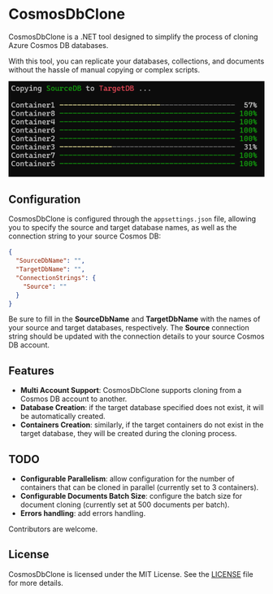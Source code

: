 # CosmosDbClone

CosmosDbClone is a .NET tool designed to simplify the process of cloning Azure Cosmos DB databases.

With this tool, you can replicate your databases, collections, and documents without the hassle of manual copying or complex scripts.

<p align="center">
  <img src="/screenshot.png" alt="screenshot">
</p>

## Configuration

CosmosDbClone is configured through the `appsettings.json` file, allowing you to specify the source and target database names, as well as the connection string to your source Cosmos DB:

```json
{
  "SourceDbName": "",
  "TargetDbName": "",
  "ConnectionStrings": {
    "Source": ""
  }
}
```

Be sure to fill in the **SourceDbName** and **TargetDbName** with the names of your source and target databases, respectively.
The **Source** connection string should be updated with the connection details to your source Cosmos DB account.

## Features

- **Multi Account Support**: CosmosDbClone supports cloning from a Cosmos DB account to another.
- **Database Creation**: if the target database specified does not exist, it will be automatically created.
- **Containers Creation**: similarly, if the target containers do not exist in the target database, they will be created during the cloning process.

## TODO

- **Configurable Parallelism**: allow configuration for the number of containers that can be cloned in parallel (currently set to 3 containers).
- **Configurable Documents Batch Size**: configure the batch size for document cloning (currently set at 500 documents per batch).
- **Errors handling**: add errors handling.

Contributors are welcome.

## License

CosmosDbClone is licensed under the MIT License. See the [LICENSE](LICENSE) file for more details.
